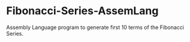 # Fibonacci-Series-AssemLang
Assembly Language program to generate first 10 terms of the Fibonacci Series.
